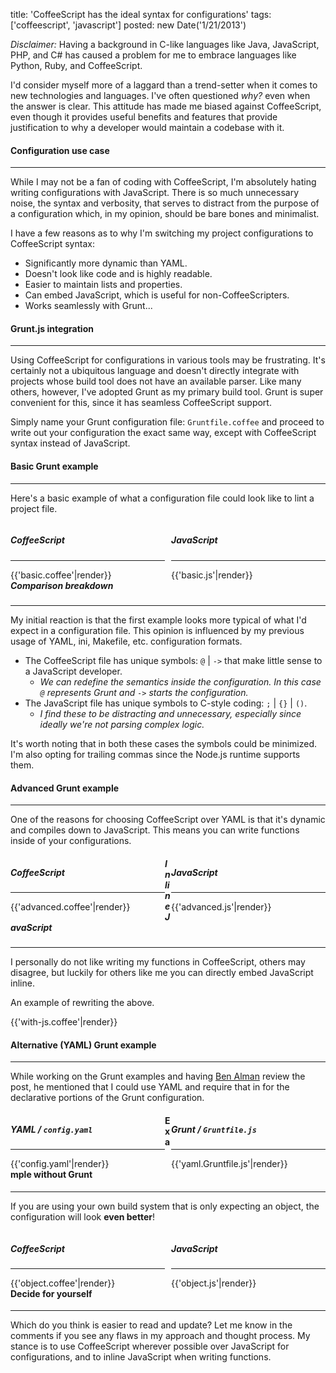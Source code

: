 title: 'CoffeeScript has the ideal syntax for configurations'
tags: ['coffeescript', 'javascript']
posted: new Date('1/21/2013')

*Disclaimer:*
Having a background in C-like languages like Java, JavaScript, PHP, and C# has
caused a problem for me to embrace languages like Python, Ruby, and
CoffeeScript.

I'd consider myself more of a laggard than a trend-setter when it comes to new
technologies and languages.  I've often questioned *why?* even when the answer
is clear.  This attitude has made me biased against CoffeeScript, even though
it provides useful benefits and features that provide justification to why a
developer would maintain a codebase with it.

#### Configuration use case ####
* * *

While I may not be a fan of coding with CoffeeScript, I'm absolutely hating
writing configurations with JavaScript.  There is so much unnecessary noise,
the syntax and verbosity, that serves to distract from the purpose of a
configuration which, in my opinion, should be bare bones and minimalist.

I have a few reasons as to why I'm switching my project configurations to
CoffeeScript syntax:

* Significantly more dynamic than YAML.
* Doesn't look like code and is highly readable.
* Easier to maintain lists and properties.
* Can embed JavaScript, which is useful for non-CoffeeScripters.
* Works seamlessly with Grunt...

#### Grunt.js integration ####
* * *

Using CoffeeScript for configurations in various tools may be frustrating.
It's certainly not a ubiquitous language and doesn't directly integrate with
projects whose build tool does not have an available parser.  Like many others,
however, I've adopted Grunt as my primary build tool.  Grunt is super
convenient for this, since it has seamless CoffeeScript support.

Simply name your Grunt configuration file: `Gruntfile.coffee` and proceed to
write out your configuration the exact same way, except with CoffeeScript
syntax instead of JavaScript.

#### Basic Grunt example ####
* * *

Here's a basic example of what a configuration file could look like to lint a
project file.

<div class="clearfix">
  <div style="float: left; width: 49%;">
  <h5>CoffeeScript</h5>
  <hr>
  {{'basic.coffee'|render}}
  </div>

  <div style="float: right; width: 49%">
  <h5>JavaScript</h5>
  <hr>
  {{'basic.js'|render}}
  </div>
</div>

##### Comparison breakdown #####
* * *

My initial reaction is that the first example looks more typical of what I'd
expect in a configuration file.  This opinion is influenced by my previous
usage of YAML, ini, Makefile, etc.  configuration formats.

* The CoffeeScript file has unique symbols: `@` | `->` that make little sense
  to a JavaScript developer.
  + *We can redefine the semantics inside the configuration.  In this case
    `@` represents Grunt and `->` starts the configuration.*
* The JavaScript file has unique symbols to C-style coding: `;` | `{}` | `()`.
  + *I find these to be distracting and unnecessary, especially since ideally
    we're not parsing complex logic.*

It's worth noting that in both these cases the symbols could be minimized.  I'm
also opting for trailing commas since the Node.js runtime supports them.

#### Advanced Grunt example ####
* * *

One of the reasons for choosing CoffeeScript over YAML is that it's dynamic and
compiles down to JavaScript.  This means you can write functions inside of your
configurations.

<div class="clearfix">
  <div style="float: left; width: 49%;">
  <h5>CoffeeScript</h5>
  <hr>
  {{'advanced.coffee'|render}}
  </div>

  <div style="float: right; width: 49%">
  <h5>JavaScript</h5>
  <hr>
  {{'advanced.js'|render}}
  </div>
</div>

##### Inline JavaScript #####
* * *

I personally do not like writing my functions in CoffeeScript, others may
disagree, but luckily for others like me you can directly embed JavaScript
inline.

An example of rewriting the above.

{{'with-js.coffee'|render}}

#### Alternative (YAML) Grunt example ####
* * *

While working on the Grunt examples and having [Ben
Alman](http://benalman.com/) review the post, he mentioned that I could use
YAML and require that in for the declarative portions of the Grunt
configuration.

<div class="clearfix">
  <div style="float: left; width: 49%;">
  <h5>YAML / <code>config.yaml</code></h5>
  <hr>
  {{'config.yaml'|render}}
  </div>

  <div style="float: right; width: 49%">
  <h5>Grunt / <code>Gruntfile.js</code></h5>
  <hr>
  {{'yaml.Gruntfile.js'|render}}
  </div>
</div>

#### Example without Grunt ####
* * *

If you are using your own build system that is only expecting an object, the
configuration will look **even better**!

<div class="clearfix">
  <div style="float: left; width: 49%;">
  <h5>CoffeeScript</h5>
  <hr>
  {{'object.coffee'|render}}
  </div>

  <div style="float: right; width: 49%">
  <h5>JavaScript</h5>
  <hr>
  {{'object.js'|render}}
  </div>
</div>

#### Decide for yourself ####
* * *

Which do you think is easier to read and update? Let me know in the comments if
you see any flaws in my approach and thought process.  My stance is to use
CoffeeScript wherever possible over JavaScript for configurations, and to inline
JavaScript when writing functions.
